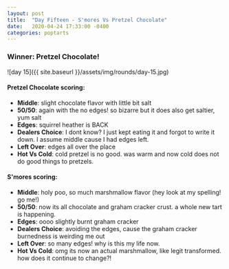```yaml
---
layout: post
title:  "Day Fifteen - S'mores Vs Pretzel Chocolate"
date:   2020-04-24 17:33:00 -0400
categories: poptarts
---
```


### Winner: Pretzel Chocolate!

![day 15]({{ site.baseurl }}/assets/img/rounds/day-15.jpg)

#### Pretzel Chocolate scoring:
 * **Middle**: slight chocolate flavor with little bit salt
 * **50/50**: again with the no edges! so bizarre but it does also get saltier, yum salt
 * **Edges**: squirrel heather is BACK
 * **Dealers Choice**: I dont know? I just kept eating it and forgot to write it down. I assume middle cause I had edges left.
 * **Left Over**: edges all over the place
 * **Hot Vs Cold**: cold pretzel is no good. was warm and now cold does not do good things to pretzels.

#### S'mores scoring:
 * **Middle**: holy poo, so much marshmallow flavor (hey look at my spelling! go me!)
 * **50/50**: now its all chocolate and graham cracker crust. a whole new tart is happening.
 * **Edges**: oooo slightly burnt graham cracker
 * **Dealers Choice**: avoiding the edges, cause the graham cracker burnedness is weirding me out
 * **Left Over**: so many edges! why is this my life now.
 * **Hot Vs Cold**: omg its now an actual marshmallow, like legit transformed. how does it continue to change?!
